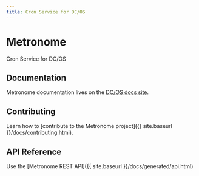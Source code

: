 ```yaml
---
title: Cron Service for DC/OS
---
```


<div class="jumbotron text-center">
  <h1>Metronome</h1>
  <p class="lead">
    Cron Service for DC/OS
  </p>
</div>

## Documentation
Metronome documentation lives on the [DC/OS docs site](https://dcos.io/docs/1.8/usage/jobs/).

## Contributing
Learn how to [contribute to the Metronome project]({{ site.baseurl }}/docs/contributing.html).

## API Reference
Use the [Metronome REST API]({{ site.baseurl }}/docs/generated/api.html)

